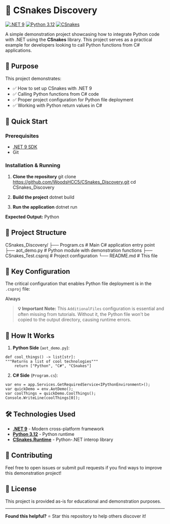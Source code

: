 ﻿# 🐍 CSnakes Discovery

[![.NET 9](https://img.shields.io/badge/.NET-9-512BD4?style=flat-square&logo=.net)](https://dotnet.microsoft.com/)
[![Python 3.12](https://img.shields.io/badge/Python-3.12-3776AB?style=flat-square&logo=python&logoColor=white)](https://www.python.org/)
[![CSnakes](https://img.shields.io/badge/CSnakes-Runtime-green?style=flat-square)](https://github.com/tonybaloney/CSnakes)

A simple demonstration project showcasing how to integrate Python code with .NET using the **CSnakes** library. This project serves as a practical example for developers looking to call Python functions from C# applications.

## 🎯 Purpose

This project demonstrates:
- ✅ How to set up CSnakes with .NET 9
- ✅ Calling Python functions from C# code
- ✅ Proper project configuration for Python file deployment
- ✅ Working with Python return values in C#

## 🚀 Quick Start

### Prerequisites

- [.NET 9 SDK](https://dotnet.microsoft.com/download/dotnet/9.0)
- Git

### Installation & Running

1. **Clone the repository**
git clone https://github.com/WoodsHCC5/CSnakes_Discovery.git cd CSnakes_Discovery

2. **Build the project**
dotnet build

3. **Run the application**
dotnet run


**Expected Output:**
Python


## 📁 Project Structure
CSnakes_Discovery/ ├── Program.cs          # Main C# application entry point ├── aot_demo.py         # Python module with demonstration functions ├── CSnakes_Test.csproj # Project configuration └── README.md           # This file


## 🔧 Key Configuration

The critical configuration that enables Python file deployment is in the `.csproj` file:

<ItemGroup> 
    <AdditionalFiles Include="aot_demo.py"> 
        <CopyToOutputDirectory>Always</CopyToOutputDirectory> 
    </AdditionalFiles> 
</ItemGroup>


> **💡 Important Note:** This `AdditionalFiles` configuration is essential and often missing from tutorials. Without it, the Python file won't be copied to the output directory, causing runtime errors.

## 📖 How It Works

1. **Python Side** (`aot_demo.py`):
```
def cool_things() -> list[str]: 
"""Returns a list of cool technologies""" 
    return ["Python", "C#", "CSnakes"]
```

2. **C# Side** (`Program.cs`):
```
var env = app.Services.GetRequiredService<IPythonEnvironment>(); 
var quickDemo = env.AotDemo(); 
var coolThings = quickDemo.CoolThings(); 
Console.WriteLine(coolThings[0]);
```

## 🛠️ Technologies Used

- **[.NET 9](https://dotnet.microsoft.com/)** - Modern cross-platform framework
- **[Python 3.12](https://www.python.org/)** - Python runtime
- **[CSnakes.Runtime](https://github.com/tonybaloney/CSnakes)** - Python-.NET interop library

## 🤝 Contributing

Feel free to open issues or submit pull requests if you find ways to improve this demonstration project!

## 📄 License

This project is provided as-is for educational and demonstration purposes.

---

**Found this helpful?** ⭐ Star this repository to help others discover it!
